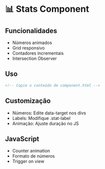 # 📊 Stats Component

## Funcionalidades
- Números animados
- Grid responsivo
- Contadores incrementais
- Intersection Observer

## Uso
```html
<!-- Copie o conteúdo de component.html -->
```

## Customização
- Números: Edite data-target nos divs
- Labels: Modifique .stat-label
- Animação: Ajuste duração no JS

## JavaScript
- Counter animation
- Formato de números
- Trigger on view
